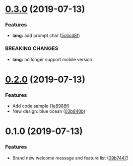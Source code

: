 # [0.3.0](https://github.com/danielmahadi/changelog-trial/compare/0.2.0...0.3.0) (2019-07-13)


### Features

* **lang:** add prompt char ([5c6cd8f](https://github.com/danielmahadi/changelog-trial/commit/5c6cd8f))


### BREAKING CHANGES

* **lang:** no longer support mobile version



# [0.2.0](https://github.com/danielmahadi/changelog-trial/compare/0.1.0...0.2.0) (2019-07-13)


### Features

* Add code sample ([1e8988f](https://github.com/danielmahadi/changelog-trial/commit/1e8988f))
* New design: blue ocean ([03b840b](https://github.com/danielmahadi/changelog-trial/commit/03b840b))



# 0.1.0 (2019-07-13)


### Features

* Brand new welcome message and feature list ([09b7447](https://github.com/danielmahadi/changelog-trial/commit/09b7447))